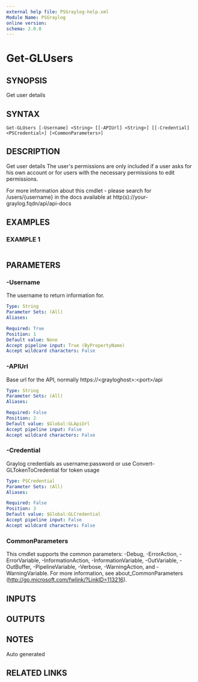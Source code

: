 ```yaml
---
external help file: PSGraylog-help.xml
Module Name: PSGraylog
online version:
schema: 2.0.0
---
```


# Get-GLUsers

## SYNOPSIS
Get user details

## SYNTAX

```
Get-GLUsers [-Username] <String> [[-APIUrl] <String>] [[-Credential] <PSCredential>] [<CommonParameters>]
```

## DESCRIPTION
Get user details
The user's permissions are only included if a user asks for his own account or for users with the necessary permissions to edit permissions.

For more information about this cmdlet - please search for /users/{username} in the docs available at http(s)://your-graylog.fqdn/api/api-docs

## EXAMPLES

### EXAMPLE 1
```

```

## PARAMETERS

### -Username
The username to return information for.

```yaml
Type: String
Parameter Sets: (All)
Aliases:

Required: True
Position: 1
Default value: None
Accept pipeline input: True (ByPropertyName)
Accept wildcard characters: False
```

### -APIUrl
Base url for the API, normally https://\<grayloghost\>:\<port\>/api

```yaml
Type: String
Parameter Sets: (All)
Aliases:

Required: False
Position: 2
Default value: $Global:GLApiUrl
Accept pipeline input: False
Accept wildcard characters: False
```

### -Credential
Graylog credentials as username:password or use Convert-GLTokenToCredential for token usage

```yaml
Type: PSCredential
Parameter Sets: (All)
Aliases:

Required: False
Position: 3
Default value: $Global:GLCredential
Accept pipeline input: False
Accept wildcard characters: False
```

### CommonParameters
This cmdlet supports the common parameters: -Debug, -ErrorAction, -ErrorVariable, -InformationAction, -InformationVariable, -OutVariable, -OutBuffer, -PipelineVariable, -Verbose, -WarningAction, and -WarningVariable. For more information, see about_CommonParameters (http://go.microsoft.com/fwlink/?LinkID=113216).

## INPUTS

## OUTPUTS

## NOTES
Auto generated

## RELATED LINKS
